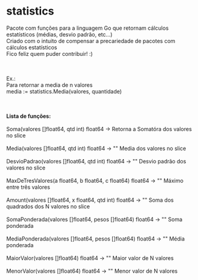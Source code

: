 # statistics
Pacote com funções para a linguagem Go que retornam cálculos estatísticos (médias, desvio padrão, etc...)<br>
Criado com o intuito de compensar a precariedade de pacotes com cálculos estatísticos<br>
Fico feliz quem puder contribuir! :)

<br><br>
Ex.:<br>
    Para retornar a media de n valores<br>
    media := statistics.Media(valores, quantidade)


<br><br>
<b>Lista de funções:</b>
<br><br>
    Soma(valores []float64, qtd int) float64                    ->  Retorna a Somatóra dos valores no slice
<br><br>
    Media(valores []float64, qtd int) float64                   ->  "" Media dos valores no slice
<br><br>
    DesvioPadrao(valores []float64, qtd int) float64            ->  "" Desvio padrão dos valores no slice
<br><br>
    MaxDeTresValores(a float64, b float64, c float64) float64   ->  "" Máximo entre três valores
<br><br>
    Amount(valores []float64, x float64, qtd int) float64       ->  "" Soma dos quadrados dos N valores no slice
<br><br>
    SomaPonderada(valores []float64, pesos []float64) float64   ->  "" Soma ponderada
<br><br>
    MediaPonderada(valores []float64, pesos []float64) float64  ->  "" Média ponderada
<br><br>
    MaiorValor(valores []float64) float64                       ->  "" Maior valor de N valores
<br><br>
    MenorValor(valores []float64) float64                       ->  "" Menor valor de N valores 
